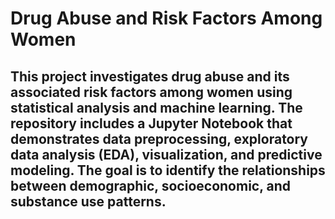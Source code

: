 # Drug Abuse and Risk Factors Among Women 

## This project investigates **drug abuse and its associated risk factors among women** using statistical analysis and machine learning. The repository includes a Jupyter Notebook that demonstrates data preprocessing, exploratory data analysis (EDA), visualization, and predictive modeling. The goal is to identify the relationships between demographic, socioeconomic, and substance use patterns.  
 
